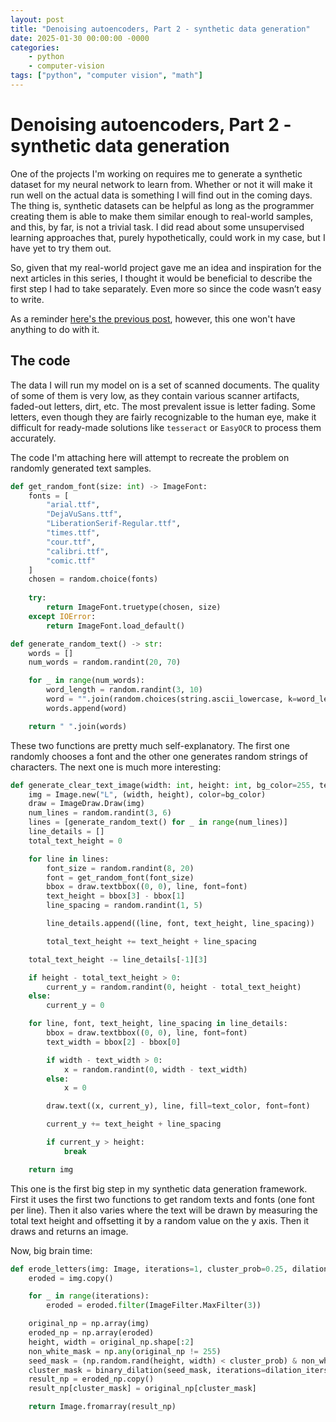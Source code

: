 ```yaml
---
layout: post
title: "Denoising autoencoders, Part 2 - synthetic data generation"
date: 2025-01-30 00:00:00 -0000
categories:
    - python
    - computer-vision
tags: ["python", "computer vision", "math"]
---
```


# Denoising autoencoders, Part 2 - synthetic data generation

One of the projects I'm working on requires me to generate a synthetic dataset for my neural network to learn from. Whether or not it will make it run well on the actual data is something I will find out in the coming days. The thing is, synthetic datasets can be helpful as long as the programmer creating them is able to make them similar enough to real-world samples, and this, by far, is not a trivial task. I did read about some unsupervised learning approaches that, purely hypothetically, could work in my case, but I have yet to try them out.

So, given that my real-world project gave me an idea and inspiration for the next articles in this series, I thought it would be beneficial to describe the first step I had to take separately. Even more so since the code wasn’t easy to write.

As a reminder [here's the previous post](https://mmalek06.github.io/python/computer-vision/2025/01/30/denoising-autoencoders-part1.html), however, this one won't have anything to do with it.

## The code

The data I will run my model on is a set of scanned documents. The quality of some of them is very low, as they contain various scanner artifacts, faded-out letters, dirt, etc. The most prevalent issue is letter fading. Some letters, even though they are fairly recognizable to the human eye, make it difficult for ready-made solutions like `tesseract` or `EasyOCR` to process them accurately.

The code I'm attaching here will attempt to recreate the problem on randomly generated text samples.

```python
def get_random_font(size: int) -> ImageFont:
    fonts = [
        "arial.ttf",
        "DejaVuSans.ttf",
        "LiberationSerif-Regular.ttf",
        "times.ttf",
        "cour.ttf",
        "calibri.ttf",
        "comic.ttf"
    ]
    chosen = random.choice(fonts)
    
    try:
        return ImageFont.truetype(chosen, size)
    except IOError:
        return ImageFont.load_default()

def generate_random_text() -> str:
    words = []
    num_words = random.randint(20, 70)

    for _ in range(num_words):
        word_length = random.randint(3, 10)
        word = "".join(random.choices(string.ascii_lowercase, k=word_length))
        words.append(word)

    return " ".join(words)
```

These two functions are pretty much self-explanatory. The first one randomly chooses a font and the other one generates random strings of characters. The next one is much more interesting:

```python
def generate_clear_text_image(width: int, height: int, bg_color=255, text_color=0) -> Image:
    img = Image.new("L", (width, height), color=bg_color)
    draw = ImageDraw.Draw(img)
    num_lines = random.randint(3, 6)
    lines = [generate_random_text() for _ in range(num_lines)]
    line_details = []
    total_text_height = 0

    for line in lines:
        font_size = random.randint(8, 20)
        font = get_random_font(font_size)
        bbox = draw.textbbox((0, 0), line, font=font)
        text_height = bbox[3] - bbox[1]
        line_spacing = random.randint(1, 5)

        line_details.append((line, font, text_height, line_spacing))

        total_text_height += text_height + line_spacing

    total_text_height -= line_details[-1][3]

    if height - total_text_height > 0:
        current_y = random.randint(0, height - total_text_height)
    else:
        current_y = 0

    for line, font, text_height, line_spacing in line_details:
        bbox = draw.textbbox((0, 0), line, font=font)
        text_width = bbox[2] - bbox[0]

        if width - text_width > 0:
            x = random.randint(0, width - text_width)
        else:
            x = 0

        draw.text((x, current_y), line, fill=text_color, font=font)

        current_y += text_height + line_spacing

        if current_y > height:
            break

    return img
```

This one is the first big step in my synthetic data generation framework. First it uses the first two functions to get random texts and fonts (one font per line). Then it also varies where the text will be drawn by measuring the total text height and offsetting it by a random value on the y axis. Then it draws and returns an image.

Now, big brain time:

```python
def erode_letters(img: Image, iterations=1, cluster_prob=0.25, dilation_iters=2) -> Image:
    eroded = img.copy()

    for _ in range(iterations):
        eroded = eroded.filter(ImageFilter.MaxFilter(3))

    original_np = np.array(img)
    eroded_np = np.array(eroded)
    height, width = original_np.shape[:2]
    non_white_mask = np.any(original_np != 255)
    seed_mask = (np.random.rand(height, width) < cluster_prob) & non_white_mask
    cluster_mask = binary_dilation(seed_mask, iterations=dilation_iters)
    result_np = eroded_np.copy()
    result_np[cluster_mask] = original_np[cluster_mask]

    return Image.fromarray(result_np)
```
